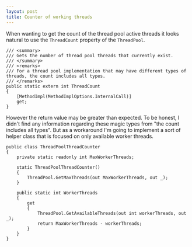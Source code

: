```yaml
---
layout: post
title: Counter of working threads 
---
```


<p>When wanting to get the count of the thread pool active threads it looks natural to use the <code>ThreadCount</code> property of the <code>ThreadPool</code>.</p>

<pre><code class="language-cs">/// &lt;summary&gt;
/// Gets the number of thread pool threads that currently exist.
/// &lt;/summary&gt;
/// &lt;remarks&gt;
/// For a thread pool implementation that may have different types of threads, the count includes all types.
/// &lt;/remarks&gt;
public static extern int ThreadCount
{
    [MethodImpl(MethodImplOptions.InternalCall)]
    get;
}
</code></pre>

<p>However the return value may be greater than expected. To be honest, I didn't find any information regarding these magic types from "the count includes all types". But as a workaround I'm going to implement a sort of helper class that is focused on only available worker threads.</p>

<pre><code class="language-cs">public class ThreadPoolThreadCounter
{
    private static readonly int MaxWorkerThreads;

    static ThreadPoolThreadCounter()
    {
        ThreadPool.GetMaxThreads(out MaxWorkerThreads, out _);
    }

    public static int WorkerThreads
    {
        get
        {
            ThreadPool.GetAvailableThreads(out int workerThreads, out _);
            return MaxWorkerThreads - workerThreads;
        }
    }
}</code></pre>